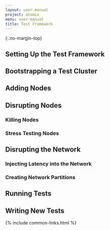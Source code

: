 ```yaml
---
layout: user-manual
project: atomix
menu: user-manual
title: Test Framework
---
```


{:.no-margin-top}

## Setting Up the Test Framework

## Bootstrapping a Test Cluster

## Adding Nodes

## Disrupting Nodes

### Killing Nodes

### Stress Testing Nodes

## Disrupting the Network

### Injecting Latency into the Network

### Creating Network Partitions

## Running Tests

## Writing New Tests

{% include common-links.html %}

